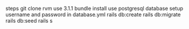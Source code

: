 steps
git clone
rvm use 3.1.1
bundle install
use postgresql database
setup username and password in database.yml
rails db:create
rails db:migrate
rails db:seed
rails s

